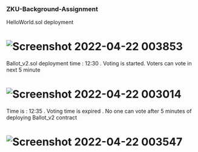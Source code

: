 ### ZKU-Background-Assignment


HelloWorld.sol deployment

# ![Screenshot 2022-04-22 003853](https://user-images.githubusercontent.com/59141691/164591578-17a097fe-b797-4b17-96a6-5eb0fb98f4e1.png)


Ballot_v2.sol deployment time : 12:30 . Voting is started. Voters can vote in next 5 minute

# ![Screenshot 2022-04-22 003014](https://user-images.githubusercontent.com/59141691/164592584-605d55e0-c6e1-44b2-a811-fe9a88cf3f8f.png)





Time is : 12:35 . Voting time is expired . No one can vote after 5 minutes of deploying Ballot_v2 contract 

# ![Screenshot 2022-04-22 003547](https://user-images.githubusercontent.com/59141691/164592678-13950725-9610-40ae-9a40-b0f2969bc1bc.png)
